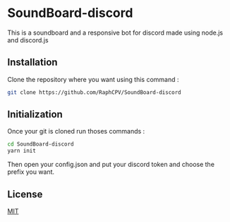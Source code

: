 # SoundBoard-discord
This is a soundboard and a responsive bot for discord made using node.js and discord.js

## Installation 

Clone the repository where you want using this command : 
```bash
git clone https://github.com/RaphCPV/SoundBoard-discord
```
## Initialization 

Once your git is cloned run thoses commands : 
```bash 
cd SoundBoard-discord
yarn init
```
Then open your config.json and put your discord token and choose the prefix you want.

## License
[MIT](https://choosealicense.com/licenses/mit/)

